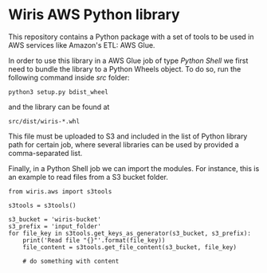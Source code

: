 # Wiris AWS Python library

This repository contains a Python package with a set of tools to be
used in AWS services like Amazon's ETL: AWS Glue.

In order to use this library in a AWS Glue job of type _Python Shell_
we first need to bundle the library to a Python Wheels object. To do
so, run the following command inside _src_ folder:

```
python3 setup.py bdist_wheel
```

and the library can be found at

```
src/dist/wiris-*.whl
```

This file must be uploaded to S3 and included in the list of Python
library path for certain job, where several libraries can be used by
provided a comma-separated list.

Finally, in a Python Shell job we can import the modules. For
instance, this is an example to read files from a S3 bucket folder.

```
from wiris.aws import s3tools

s3tools = s3tools()

s3_bucket = 'wiris-bucket'
s3_prefix = 'input_folder'
for file_key in s3tools.get_keys_as_generator(s3_bucket, s3_prefix):
    print('Read file "{}"'.format(file_key))
    file_content = s3tools.get_file_content(s3_bucket, file_key)
    
    # do something with content    
```
